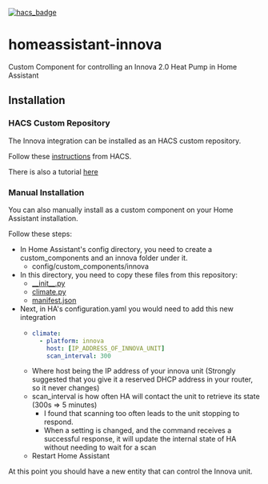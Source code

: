 [![hacs_badge](https://img.shields.io/badge/HACS-Custom-41BDF5.svg?style=for-the-badge)](https://github.com/hacs/integration)

# homeassistant-innova

Custom Component for controlling an Innova 2.0 Heat Pump in Home Assistant

## Installation

### HACS Custom Repository

The Innova integration can be installed as an HACS custom repository.

Follow these [instructions](https://hacs.xyz/docs/faq/custom_repositories) from HACS.

There is also a tutorial [here](https://codingcyclist.medium.com/how-to-install-any-custom-component-from-github-in-less-than-5-minutes-ad84e6dc56ff)

### Manual Installation

You can also manually install as a custom component on your Home Assistant installation.

Follow these steps:

* In Home Assistant's config directory, you need to create a custom_components and an innova folder under it.
  * config/custom_components/innova
* In this directory, you need to copy these files from this repository:
  * [\_\_init\_\_.py](custom_components/innova/__init__.py)
  * [climate.py](custom_components/innova/climate.py)
  * [manifest.json](custom_components/innova/manifest.json)
* Next, in HA's configuration.yaml you would need to add this new integration
  * ``` yaml
    climate:
      - platform: innova
        host: [IP_ADDRESS_OF_INNOVA_UNIT]
        scan_interval: 300
    ```
  * Where host being the IP address of your innova unit (Strongly suggested that you give it a reserved DHCP address in your router, so it never changes)
  * scan_interval is how often HA will contact the unit to retrieve its state (300s => 5 minutes)
    * I found that scanning too often leads to the unit stopping to respond.
    * When a setting is changed, and the command receives a successful response, it will update the internal state of HA without needing to wait for a scan
  * Restart Home Assistant


At this point you should have a new entity that can control the Innova unit.

